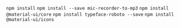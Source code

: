 `npm install`
`npm install --save mic-recorder-to-mp3`
`npm install @material-ui/core`
`npm install typeface-roboto --save`
`npm install @material-ui/icons`
